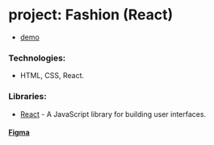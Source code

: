# project: Fashion (React)

* [demo](https://bgtvalex.github.io/fashion-react)

### Technologies:
* HTML, CSS, React.

### Libraries:
* [React](https://legacy.reactjs.org/) - A JavaScript library for building user interfaces.

#### [Figma](https://www.figma.com/file/wK5J68lpqQHEL7jiGb3Rdn/Shopping-Website-(Community)---Update-(Copy)?type=design&node-id=2-2&mode=design&t=AxR2ofd53gaeLxQ9-0)

